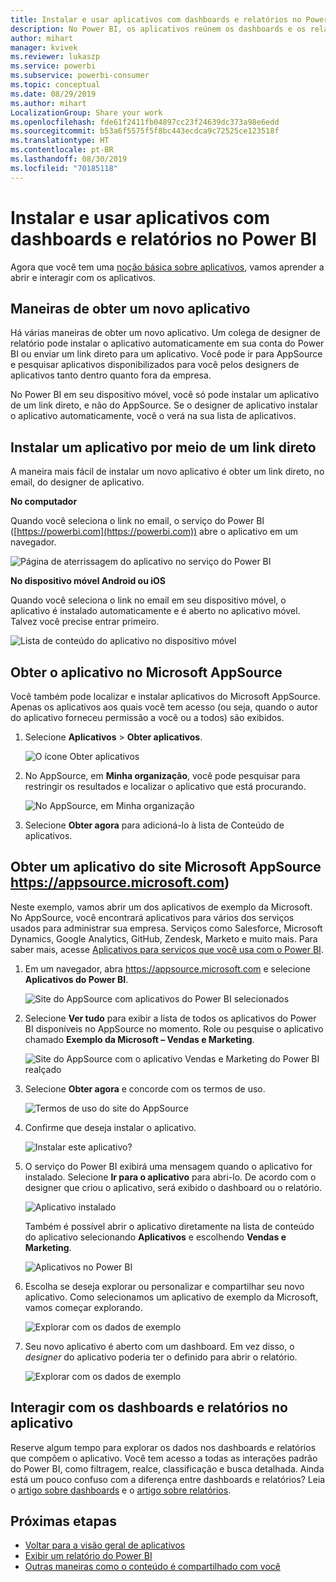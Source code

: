 ```yaml
---
title: Instalar e usar aplicativos com dashboards e relatórios no Power BI
description: No Power BI, os aplicativos reúnem os dashboards e os relatórios relacionados em um só local.
author: mihart
manager: kvivek
ms.reviewer: lukaszp
ms.service: powerbi
ms.subservice: powerbi-consumer
ms.topic: conceptual
ms.date: 08/29/2019
ms.author: mihart
LocalizationGroup: Share your work
ms.openlocfilehash: fde61f2411fb04897cc23f24639dc373a98e6edd
ms.sourcegitcommit: b53a6f5575f5f8bc443ecdca9c72525ce123518f
ms.translationtype: HT
ms.contentlocale: pt-BR
ms.lasthandoff: 08/30/2019
ms.locfileid: "70185118"
---
```

# <a name="install-and-use-apps-with-dashboards-and-reports-in-power-bi"></a>Instalar e usar aplicativos com dashboards e relatórios no Power BI
Agora que você tem uma [noção básica sobre aplicativos](end-user-apps.md), vamos aprender a abrir e interagir com os aplicativos. 

## <a name="ways-to-get-a-new-app"></a>Maneiras de obter um novo aplicativo
Há várias maneiras de obter um novo aplicativo. Um colega de designer de relatório pode instalar o aplicativo automaticamente em sua conta do Power BI ou enviar um link direto para um aplicativo. Você pode ir para AppSource e pesquisar aplicativos disponibilizados para você pelos designers de aplicativos tanto dentro quanto fora da empresa. 

No Power BI em seu dispositivo móvel, você só pode instalar um aplicativo de um link direto, e não do AppSource. Se o designer de aplicativo instalar o aplicativo automaticamente, você o verá na sua lista de aplicativos.

## <a name="install-an-app-from-a-direct-link"></a>Instalar um aplicativo por meio de um link direto
A maneira mais fácil de instalar um novo aplicativo é obter um link direto, no email, do designer de aplicativo.  

**No computador** 

Quando você seleciona o link no email, o serviço do Power BI ([https://powerbi.com](https://powerbi.com)) abre o aplicativo em um navegador. 

![Página de aterrissagem do aplicativo no serviço do Power BI](./media/end-user-app-view/power-bi-app-from-link.png)

**No dispositivo móvel Android ou iOS** 

Quando você seleciona o link no email em seu dispositivo móvel, o aplicativo é instalado automaticamente e é aberto no aplicativo móvel. Talvez você precise entrar primeiro. 

![Lista de conteúdo do aplicativo no dispositivo móvel](./media/end-user-app-view/power-bi-ios.png)

## <a name="get-the-app-from-microsoft-appsource"></a>Obter o aplicativo no Microsoft AppSource
Você também pode localizar e instalar aplicativos do Microsoft AppSource. Apenas os aplicativos aos quais você tem acesso (ou seja, quando o autor do aplicativo forneceu permissão a você ou a todos) são exibidos.

1. Selecione **Aplicativos**  > **Obter aplicativos**. 
   
    ![O ícone Obter aplicativos](./media/end-user-app-view/power-bi-get-app2.png)    
2. No AppSource, em **Minha organização**, você pode pesquisar para restringir os resultados e localizar o aplicativo que está procurando.
   
    ![No AppSource, em Minha organização](./media/end-user-app-view/power-bi-opportunity-app.png)
3. Selecione **Obter agora** para adicioná-lo à lista de Conteúdo de aplicativos. 

## <a name="get-an-app-from-the-microsoft-appsource-website-httpsappsourcemicrosoftcom"></a>Obter um aplicativo do site Microsoft AppSource https://appsource.microsoft.com)
Neste exemplo, vamos abrir um dos aplicativos de exemplo da Microsoft. No AppSource, você encontrará aplicativos para vários dos serviços usados para administrar sua empresa.  Serviços como Salesforce, Microsoft Dynamics, Google Analytics, GitHub, Zendesk, Marketo e muito mais. Para saber mais, acesse [Aplicativos para serviços que você usa com o Power BI](../service-connect-to-services.md). 

1. Em um navegador, abra https://appsource.microsoft.com e selecione **Aplicativos do Power BI**.

    ![Site do AppSource com aplicativos do Power BI selecionados  ](./media/end-user-apps/power-bi-appsource.png)


2. Selecione **Ver tudo** para exibir a lista de todos os aplicativos do Power BI disponíveis no AppSource no momento. Role ou pesquise o aplicativo chamado **Exemplo da Microsoft – Vendas e Marketing**.

    ![Site do AppSource com o aplicativo Vendas e Marketing do Power BI realçado  ](./media/end-user-apps/power-bi-appsource-samples.png)

3. Selecione **Obter agora** e concorde com os termos de uso.

    ![Termos de uso do site do AppSource ](./media/end-user-apps/power-bi-permission.png)


4. Confirme que deseja instalar o aplicativo.

    ![Instalar este aplicativo?  ](./media/end-user-apps/power-bi-app-install.png)

5. O serviço do Power BI exibirá uma mensagem quando o aplicativo for instalado. Selecione **Ir para o aplicativo** para abri-lo. De acordo com o designer que criou o aplicativo, será exibido o dashboard ou o relatório.

    ![Aplicativo instalado ](./media/end-user-apps/power-bi-app-ready.png)

    Também é possível abrir o aplicativo diretamente na lista de conteúdo do aplicativo selecionando **Aplicativos** e escolhendo **Vendas e Marketing**.

    ![Aplicativos no Power BI](./media/end-user-apps/power-bi-apps.png)


6. Escolha se deseja explorar ou personalizar e compartilhar seu novo aplicativo. Como selecionamos um aplicativo de exemplo da Microsoft, vamos começar explorando. 

    ![Explorar com os dados de exemplo](./media/end-user-apps/power-bi-explore.png)

7.  Seu novo aplicativo é aberto com um dashboard. Em vez disso, o *designer* do aplicativo poderia ter o definido para abrir o relatório.  

    ![Explorar com os dados de exemplo](./media/end-user-apps/power-bi-new-app.png)




## <a name="interact-with-the-dashboards-and-reports-in-the-app"></a>Interagir com os dashboards e relatórios no aplicativo
Reserve algum tempo para explorar os dados nos dashboards e relatórios que compõem o aplicativo. Você tem acesso a todas as interações padrão do Power BI, como filtragem, realce, classificação e busca detalhada.  Ainda está um pouco confuso com a diferença entre dashboards e relatórios?  Leia o [artigo sobre dashboards](end-user-dashboards.md) e o [artigo sobre relatórios](end-user-reports.md).  




## <a name="next-steps"></a>Próximas etapas
* [Voltar para a visão geral de aplicativos](end-user-apps.md)
* [Exibir um relatório do Power BI](end-user-report-open.md)
* [Outras maneiras como o conteúdo é compartilhado com você](end-user-shared-with-me.md)
